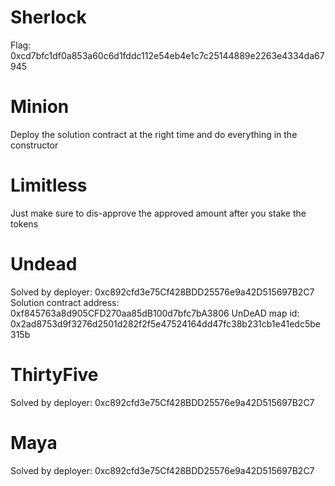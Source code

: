 # Sherlock

Flag: 0xcd7bfc1df0a853a60c6d1fddc112e54eb4e1c7c25144889e2263e4334da67945

# Minion

Deploy the solution contract at the right time and do everything in the constructor

# Limitless

Just make sure to dis-approve the approved amount after you stake the tokens

# Undead

Solved by deployer: 0xc892cfd3e75Cf428BDD25576e9a42D515697B2C7
Solution contract address: 0xf845763a8d905CFD270aa85dB100d7bfc7bA3806
UnDeAD map id: 0x2ad8753d9f3276d2501d282f2f5e47524164dd47fc38b231cb1e41edc5be315b

# ThirtyFive

Solved by deployer: 0xc892cfd3e75Cf428BDD25576e9a42D515697B2C7

# Maya

Solved by deployer: 0xc892cfd3e75Cf428BDD25576e9a42D515697B2C7
